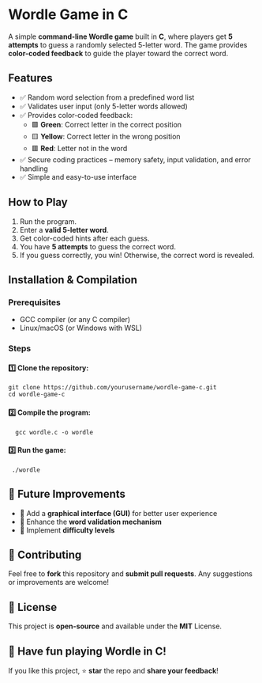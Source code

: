 
# Wordle Game in C 

A simple **command-line Wordle game** built in **C**, where players get **5 attempts** to guess a randomly selected 5-letter word. The game provides **color-coded feedback** to guide the player toward the correct word.  

## Features  
- ✅ Random word selection from a predefined word list  
- ✅ Validates user input (only 5-letter words allowed)  
- ✅ Provides color-coded feedback:  
  - 🟩 **Green**: Correct letter in the correct position  
  - 🟨 **Yellow**: Correct letter in the wrong position  
  - 🟥 **Red**: Letter not in the word  
- ✅ Secure coding practices – memory safety, input validation, and error handling  
- ✅ Simple and easy-to-use interface  

##  How to Play  
1. Run the program.  
2. Enter a **valid 5-letter word**.  
3. Get color-coded hints after each guess.  
4. You have **5 attempts** to guess the correct word.  
5. If you guess correctly, you win! Otherwise, the correct word is revealed.  

##  Installation & Compilation  
### Prerequisites  
- GCC compiler (or any C compiler)  
- Linux/macOS (or Windows with WSL)  

### Steps  
#### 1️⃣ Clone the repository:  
   ```
   git clone https://github.com/yourusername/wordle-game-c.git
   cd wordle-game-c
  ```
#### 2️⃣ Compile the program:
 ```
   gcc wordle.c -o wordle
  ```
#### 3️⃣ Run the game:
   ```
    ./wordle
  ```
## 🚀 Future Improvements
- 🔹 Add a **graphical interface (GUI)** for better user experience
- 🔹 Enhance the **word validation mechanism**
- 🔹 Implement **difficulty levels**

## 📢 Contributing
Feel free to **fork** this repository and **submit pull requests**. Any suggestions or improvements are welcome!

## 📜 License
This project is **open-source** and available under the **MIT** License.

## 🎉 Have fun playing Wordle in C!
If you like this project, ⭐ **star** the repo and **share your feedback**!
